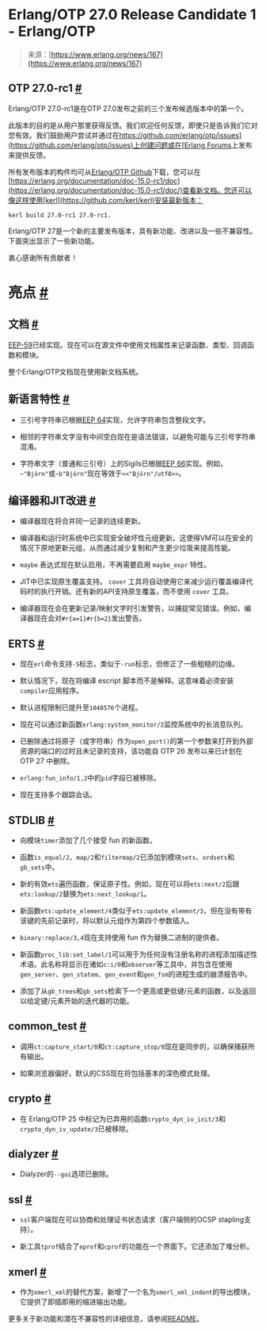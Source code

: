 <!--yml

category: 未分类

date: 2024-05-27 14:55:19

-->

# Erlang/OTP 27.0 Release Candidate 1 - Erlang/OTP

> 来源：[https://www.erlang.org/news/167](https://www.erlang.org/news/167)

## OTP 27.0-rc1 [#](#otp-270-rc1)

Erlang/OTP 27.0-rc1是在OTP 27.0发布之前的三个发布候选版本中的第一个。

此版本的目的是从用户那里获得反馈。我们欢迎任何反馈，即使只是告诉我们它对您有效。我们鼓励用户尝试并通过在[https://github.com/erlang/otp/issues](https://github.com/erlang/otp/issues)上创建问题或在[Erlang Forums](https://erlangforums.com/)上发布来提供反馈。

所有发布版本的构件均可从[Erlang/OTP Github](https://github.com/erlang/otp/releases/tag/OTP-27.0-rc1)下载，您可以在[https://erlang.org/documentation/doc-15.0-rc1/doc](https://erlang.org/documentation/doc-15.0-rc1/doc/)查看新文档。您还可以像这样使用[kerl](https://github.com/kerl/kerl)安装最新版本：

```
kerl build 27.0-rc1 27.0-rc1. 
```

Erlang/OTP 27是一个新的主要发布版本，具有新功能、改进以及一些不兼容性。下面突出显示了一些新功能。

衷心感谢所有贡献者！

# 亮点 [#](#highlights)

## 文档 [#](#documentation)

[EEP-59](https://www.erlang.org/eeps/eep-0059)已经实现。现在可以在源文件中使用文档属性来记录函数、类型、回调函数和模块。

整个Erlang/OTP文档现在使用新文档系统。

## 新语言特性 [#](#new-language-features)

+   三引号字符串已根据[EEP 64](https://www.erlang.org/eeps/eep-0064)实现，允许字符串包含整段文字。

+   相邻的字符串文字没有中间空白现在是语法错误，以避免可能与三引号字符串混淆。

+   字符串文字（普通和三引号）上的Sigils已根据[EEP 66](https://www.erlang.org/eeps/eep-0066)实现。例如，`~"Björn"`或`~b"Björn"`现在等效于`<<"Björn"/utf8>>`。

## 编译器和JIT改进 [#](#compiler-and-jit-improvements)

+   编译器现在将合并同一记录的连续更新。

+   编译器和运行时系统中已实现安全破坏性元组更新。这使得VM可以在安全的情况下原地更新元组，从而通过减少复制和产生更少垃圾来提高性能。

+   `maybe` 表达式现在默认启用，不再需要启用 `maybe_expr` 特性。

+   JIT中已实现原生覆盖支持。 `cover` 工具将自动使用它来减少运行覆盖编译代码时的执行开销。还有新的API支持原生覆盖，而不使用 `cover` 工具。

+   编译器现在会在更新记录/映射文字时引发警告，以捕捉常见错误。例如，编译器现在会对`#r{a=1}#r{b=2}`发出警告。

## ERTS [#](#erts)

+   现在`erl`命令支持`-S`标志，类似于`-run`标志，但修正了一些粗糙的边缘。

+   默认情况下，现在将编译 escript 脚本而不是解释。这意味着必须安装`compiler`应用程序。

+   默认进程限制已提升至`1048576`个进程。

+   现在可以通过新函数`erlang:system_monitor/2`监控系统中的长消息队列。

+   已删除通过将原子（或字符串）作为`open_port()`的第一个参数来打开到外部资源的端口的过时且未记录的支持，该功能自 OTP 26 发布以来已计划在 OTP 27 中删除。

+   `erlang:fun_info/1,2`中的`pid`字段已被移除。

+   现在支持多个跟踪会话。

## STDLIB [#](#stdlib)

+   向模块`timer`添加了几个接受 fun 的新函数。

+   函数`is_equal/2`、`map/2`和`filtermap/2`已添加到模块`sets`、`ordsets`和`gb_sets`中。

+   新的有效`ets`遍历函数，保证原子性。例如，现在可以将`ets:next/2`后跟`ets:lookup/2`替换为`ets:next_lookup/1`。

+   新函数`ets:update_element/4`类似于`ets:update_element/3`，但在没有带有该键的先前记录时，将以默认元组作为第四个参数插入。

+   `binary:replace/3,4`现在支持使用 fun 作为替换二进制的提供者。

+   新函数`proc_lib:set_label/1`可以用于为任何没有注册名称的进程添加描述性术语。此名称将显示在诸如`c:i/0`和`observer`等工具中，并包含在使用`gen_server`、`gen_statem`、`gen_event`和`gen_fsm`的进程生成的崩溃报告中。

+   添加了从`gb_trees`和`gb_sets`检索下一个更高或更低键/元素的函数，以及返回以给定键/元素开始的迭代器的功能。

## common_test [#](#common_test)

+   调用`ct:capture_start/0`和`ct:capture_stop/0`现在是同步的，以确保捕获所有输出。

+   如果浏览器偏好，默认的CSS现在将包括基本的深色模式处理。

## crypto [#](#crypto)

+   在 Erlang/OTP 25 中标记为已弃用的函数`crypto_dyn_iv_init/3`和`crypto_dyn_iv_update/3`已被移除。

## dialyzer [#](#dialyzer)

+   Dialyzer的`--gui`选项已删除。

## ssl [#](#ssl)

+   `ssl`客户端现在可以协商和处理证书状态请求（客户端侧的OCSP stapling支持）。

+   新工具`tprof`结合了`eprof`和`cprof`的功能在一个界面下。它还添加了堆分析。

## xmerl [#](#xmerl)

+   作为`xmerl_xml`的替代方案，新增了一个名为`xmerl_xml_indent`的导出模块，它提供了即插即用的缩进输出功能。

更多关于新功能和潜在不兼容性的详细信息，请参阅[README](https://erlang.org/download/otp_src_27.0-rc1.readme)。
